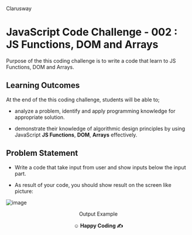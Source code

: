 <p>Clarusway<img align="right"
  src="https://secure.meetupstatic.com/photos/event/3/1/b/9/600_488352729.jpeg"  width="15px"></p>

# JavaScript Code Challenge - 002 : JS Functions, DOM and Arrays

Purpose of the this coding challenge is to write a code that learn to JS Functions, DOM and Arrays.

## Learning Outcomes

At the end of the this coding challenge, students will be able to;

- analyze a problem, identify and apply programming knowledge for appropriate solution.

- demonstrate their knowledge of algorithmic design principles by using JavaScript **JS Functions**, **DOM**, **Arrays** effectively.

## Problem Statement

- Write a code that take input from user and show inputs below the input part.

- As result of your code, you should show result on the screen like picture:

![image](https://drive.google.com/uc?export=view&id=14GgD6Zqt7zXKhg5rIy9KtJcoAxqjiWuO)

<p align="center">Output Example</p>

**<p align="center">&#9786; Happy Coding &#9997;</p>**
